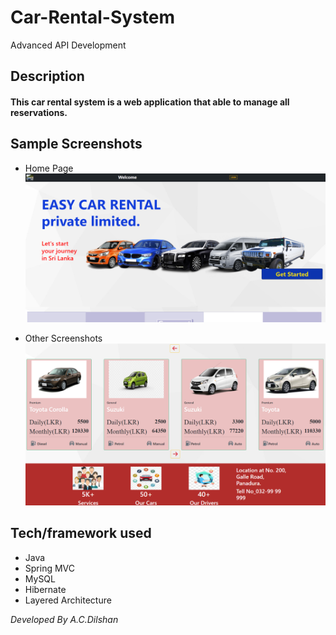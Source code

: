 # Car-Rental-System
Advanced API Development

## Description

#### This car rental system is a web application that able to manage all reservations.

## Sample Screenshots

* Home Page
  ![Image](./Car-Rental-System-Front-End/assets/img/HomeSS.PNG)

* Other Screenshots 
  ![Image](./Car-Rental-System-Front-End/assets/img/Home2SS.PNG)
  

## Tech/framework used
* Java
* Spring MVC
* MySQL
* Hibernate
* Layered Architecture

*Developed By A.C.Dilshan*
